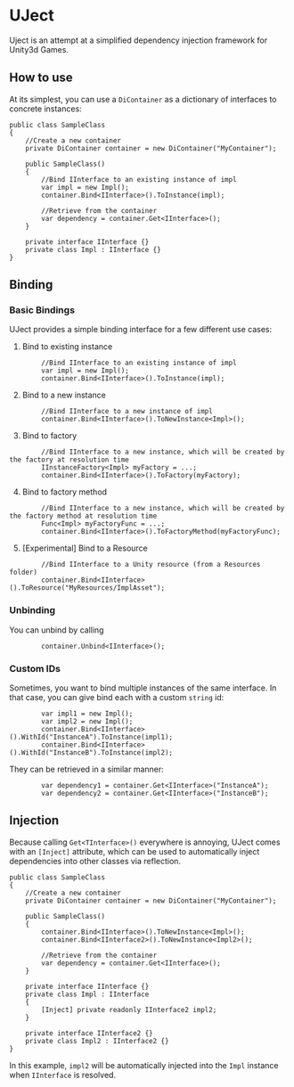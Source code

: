 # UJect

Uject is an attempt at a simplified dependency injection framework for Unity3d Games.


## How to use

At its simplest, you can use a `DiContainer` as a dictionary of interfaces to concrete instances:

```
public class SampleClass
{
    //Create a new container
    private DiContainer container = new DiContainer("MyContainer");
    
    public SampleClass()
    {
        //Bind IInterface to an existing instance of impl
        var impl = new Impl();
        container.Bind<IInterface>().ToInstance(impl);

        //Retrieve from the container
        var dependency = container.Get<IInterface>();
    }

    private interface IInterface {}
    private class Impl : IInterface {}
}

```

## Binding

### Basic Bindings
UJect provides a simple binding interface for a few different use cases:

1. Bind to existing instance
```
        //Bind IInterface to an existing instance of impl
        var impl = new Impl();
        container.Bind<IInterface>().ToInstance(impl);
```
2. Bind to a new instance
```
        //Bind IInterface to a new instance of impl
        container.Bind<IInterface>().ToNewInstance<Impl>();
```
3. Bind to factory
```
        //Bind IInterface to a new instance, which will be created by the factory at resolution time
        IInstanceFactory<Impl> myFactory = ...;
        container.Bind<IInterface>().ToFactory(myFactory);
```
4. Bind to factory method
```
        //Bind IInterface to a new instance, which will be created by the factory method at resolution time
        Func<Impl> myFactoryFunc = ...;
        container.Bind<IInterface>().ToFactoryMethod(myFactoryFunc);
```
5. [Experimental] Bind to a Resource
```
        //Bind IInterface to a Unity resource (from a Resources folder)
        container.Bind<IInterface>().ToResource("MyResources/ImplAsset");
```

### Unbinding
You can unbind by calling
```
        container.Unbind<IInterface>();
```

### Custom IDs
Sometimes, you want to bind multiple instances of the same interface. In that case, you can give bind each with a custom `string` id:
```
        var impl1 = new Impl();
        var impl2 = new Impl();
        container.Bind<IInterface>().WithId("InstanceA").ToInstance(impl1);
        container.Bind<IInterface>().WithId("InstanceB").ToInstance(impl2);
```
They can be retrieved in a similar manner:
```
        var dependency1 = container.Get<IInterface>("InstanceA");
        var dependency2 = container.Get<IInterface>("InstanceB");
```

## Injection
Because calling `Get<TInterface>()` everywhere is annoying, UJect comes with an `[Inject]` attribute, which can be used to automatically inject dependencies into other classes via reflection.
```
public class SampleClass
{
    //Create a new container
    private DiContainer container = new DiContainer("MyContainer");
    
    public SampleClass()
    {
        container.Bind<IInterface>().ToNewInstance<Impl>();
        container.Bind<IInterface2>().ToNewInstance<Impl2>();

        //Retrieve from the container
        var dependency = container.Get<IInterface>();
    }

    private interface IInterface {}
    private class Impl : IInterface 
    {
        [Inject] private readonly IInterface2 impl2;
    }
    
    private interface IInterface2 {}
    private class Impl2 : IInterface2 {}
}
```
In this example, `impl2` will be automatically injected into the `Impl` instance when `IInterface` is resolved.